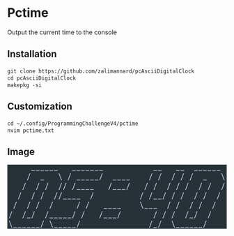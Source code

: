 # Pctime

Output the current time to the console

## Installation

```
git clone https://github.com/zalimannard/pcAsciiDigitalClock
cd pcAsciiDigitalClock
makepkg -si
```

## Customization

```
cd ~/.config/ProgrammingChallengeV4/pctime
nvim pctime.txt
```

## Image

![plot](./images/PctimeExample.png)
